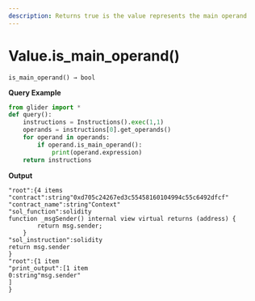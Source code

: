 ```yaml
---
description: Returns true is the value represents the main operand
---
```


# Value.is\_main\_operand()

`is_main_operand() → bool`

**Query Example**

```python
from glider import *
def query():
	instructions = Instructions().exec(1,1)
	operands = instructions[0].get_operands()
	for operand in operands:
		if operand.is_main_operand():
			print(operand.expression)
	return instructions
```

**Output**

```solidity
"root":{4 items
"contract":string"0xd705c24267ed3c55458160104994c55c6492dfcf"
"contract_name":string"Context"
"sol_function":solidity
function _msgSender() internal view virtual returns (address) {
        return msg.sender;
    }
"sol_instruction":solidity
return msg.sender
}
"root":{1 item
"print_output":[1 item
0:string"msg.sender"
]
}
```
